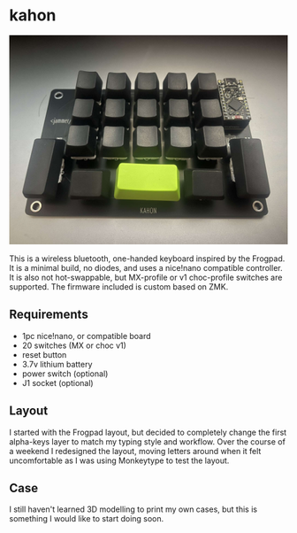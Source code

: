 # kahon

![image](images/kahon.jpeg)

This is a wireless bluetooth, one-handed keyboard inspired by the Frogpad.
It is a minimal build, no diodes, and uses a nice!nano compatible controller. It is also not hot-swappable, but MX-profile or v1 choc-profile switches are supported. The firmware included is custom based on ZMK.

## Requirements

- 1pc nice!nano, or compatible board
- 20 switches (MX or choc v1)
- reset button
- 3.7v lithium battery
- power switch (optional)
- J1 socket (optional)

## Layout

I started with the Frogpad layout, but decided to completely change the first alpha-keys layer to match my typing style and workflow. Over the course of a weekend I redesigned the layout, moving letters around when it felt uncomfortable as I was using Monkeytype to test the layout.

## Case

I still haven't learned 3D modelling to print my own cases, but this is something I would like to start doing soon.